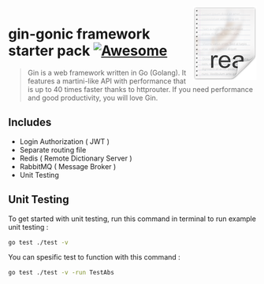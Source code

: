 <img src="icon.png" align="right" />

# gin-gonic framework starter pack [![Awesome](https://cdn.rawgit.com/sindresorhus/awesome/d7305f38d29fed78fa85652e3a63e154dd8e8829/media/badge.svg)](https://github.com/sindresorhus/awesome#readme)

> Gin is a web framework written in Go (Golang). It features a martini-like API with performance that is up to 40 times faster thanks to httprouter. If you need performance and good productivity, you will love Gin.

## Includes

- Login Authorization ( JWT )
- Separate routing file
- Redis ( Remote Dictionary Server )
- RabbitMQ ( Message Broker )
- Unit Testing

## Unit Testing

To get started with unit testing, run this command in terminal to run example unit testing :

```sh
go test ./test -v
```

You can spesific test to function with this command :

```sh
go test ./test -v -run TestAbs
```
